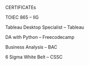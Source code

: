 CERTIFICATEs

TOIEC 865 – IIG

Tableau Desktop Specialist – Tableau

DA with Python – Freecodecamp

Business Analysis – BAC

6 Sigma White Belt – CSSC
